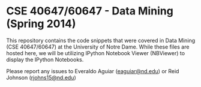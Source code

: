 CSE 40647/60647 - Data Mining (Spring 2014)
=====================================

This repository contains the code snippets that were covered in Data Mining (CSE 40647/60647) at the University of Notre Dame. While these files are hosted here, we will be utilizing IPython Notebook Viewer (NBViewer) to display the IPython Notebooks.

Please report any issues to Everaldo Aguiar (eaguiar@nd.edu) or Reid Johnson (rjohns15@nd.edu)
